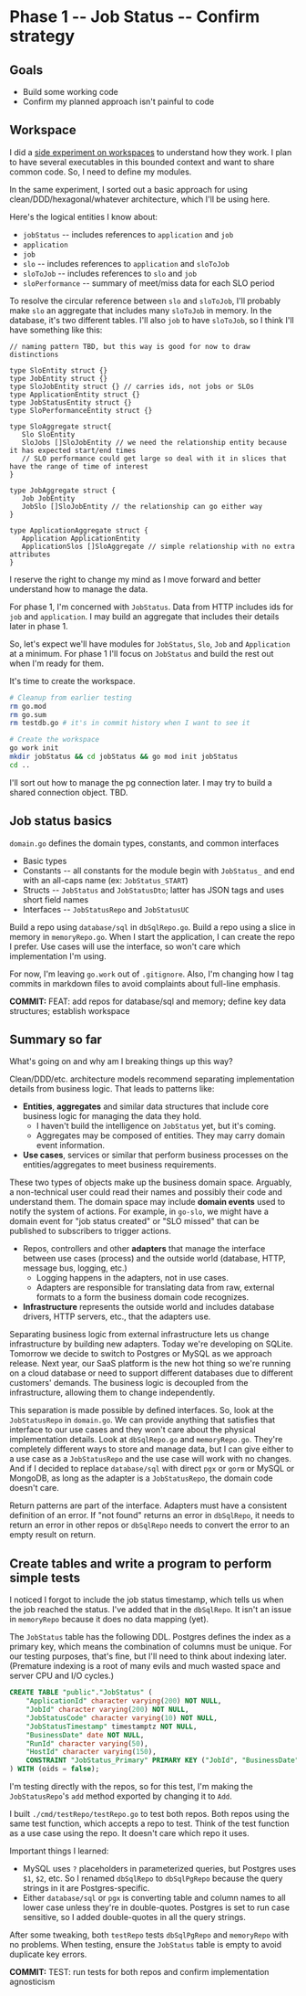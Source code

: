 # Phase 1 -- Job Status -- Confirm strategy

## Goals

* Build some working code
* Confirm my planned approach isn't painful to code

## Workspace

I did a [side experiment on workspaces](https://github.com/jmjf/go-workspace-experiment) to understand how they work. I plan to have several executables in this bounded context and want to share common code. So, I need to define my modules.

In the same experiment, I sorted out a basic approach for using clean/DDD/hexagonal/whatever architecture, which I'll be using here.

Here's the logical entities I know about:

* `jobStatus` -- includes references to `application` and `job`
* `application`
* `job`
* `slo` -- includes references to `application` and `sloToJob`
* `sloToJob` -- includes references to `slo` and `job`
* `sloPerformance` -- summary of meet/miss data for each SLO period

To resolve the circular reference between `slo` and `sloToJob`, I'll probably make `slo` an aggregate that includes many `sloToJob` in memory. In the database, it's two different tables. I'll also `job` to have `sloToJob`, so I think I'll have something like this:

```golang
// naming pattern TBD, but this way is good for now to draw distinctions

type SloEntity struct {}
type JobEntity struct {}
type SloJobEntity struct {} // carries ids, not jobs or SLOs
type ApplicationEntity struct {}
type JobStatusEntity struct {}
type SloPerformanceEntity struct {}

type SloAggregate struct{
   Slo SloEntity
   SloJobs []SloJobEntity // we need the relationship entity because it has expected start/end times
   // SLO performance could get large so deal with it in slices that have the range of time of interest
}

type JobAggregate struct {
   Job JobEntity
   JobSlo []SloJobEntity // the relationship can go either way
}

type ApplicationAggregate struct {
   Application ApplicationEntity
   ApplicationSlos []SloAggregate // simple relationship with no extra attributes
}
```

I reserve the right to change my mind as I move forward and better understand how to manage the data.

For phase 1, I'm concerned with `JobStatus`. Data from HTTP includes ids for `job` and `application`. I may build an aggregate that includes their details later in phase 1.

So, let's expect we'll have modules for `JobStatus`, `Slo`, `Job` and `Application` at a minimum. For phase 1 I'll focus on `JobStatus` and build the rest out when I'm ready for them.

It's time to create the workspace.

```bash
# Cleanup from earlier testing
rm go.mod
rm go.sum
rm testdb.go # it's in commit history when I want to see it

# Create the workspace
go work init
mkdir jobStatus && cd jobStatus && go mod init jobStatus
cd ..
```

I'll sort out how to manage the pg connection later. I may try to build a shared connection object. TBD.

## Job status basics

`domain.go` defines the domain types, constants, and common interfaces

* Basic types
* Constants -- all constants for the module begin with `JobStatus_` and end with an all-caps name (ex: `JobStatus_START`)
* Structs -- `JobStatus` and `JobStatusDto`; latter has JSON tags and uses short field names
* Interfaces -- `JobStatusRepo` and `JobStatusUC`

Build a repo using `database/sql` in `dbSqlRepo.go`. Build a repo using a slice in memory in `memoryRepo.go`. When I start the application, I can create the repo I prefer. Use cases will use the interface, so won't care which implementation I'm using.

For now, I'm leaving `go.work` out of `.gitignore`. Also, I'm changing how I tag commits in markdown files to avoid complaints about full-line emphasis.

**COMMIT:** FEAT: add repos for database/sql and memory; define key data structures; establish workspace

## Summary so far

What's going on and why am I breaking things up this way?

Clean/DDD/etc. architecture models recommend separating implementation details from business logic. That leads to patterns like:

* **Entities**, **aggregates** and similar data structures that include core business logic for managing the data they hold.
  * I haven't build the intelligence on `JobStatus` yet, but it's coming.
  * Aggregates may be composed of entities. They may carry domain event information.
* **Use cases**, services or similar that perform business processes on the entities/aggregates to meet business requirements.

These two types of objects make up the business domain space. Arguably, a non-technical user could read their names and possibly their code and understand them. The domain space may include **domain events** used to notify the system of actions. For example, in `go-slo`, we might have a domain event for "job status created" or "SLO missed" that can be published to subscribers to trigger actions.

* Repos, controllers and other **adapters** that manage the interface between use cases (process) and the outside world (database, HTTP, message bus, logging, etc.)
  * Logging happens in the adapters, not in use cases.
  * Adapters are responsible for translating data from raw, external formats to a form the business domain code recognizes.
* **Infrastructure** represents the outside world and includes database drivers, HTTP servers, etc., that the adapters use.

Separating business logic from external infrastructure lets us change infrastructure by building new adapters. Today we're developing on SQLite. Tomorrow we decide to switch to Postgres or MySQL as we approach release. Next year, our SaaS platform is the new hot thing so we're running on a cloud database or need to support different databases due to different customers' demands. The business logic is decoupled from the infrastructure, allowing them to change independently.

This separation is made possible by defined interfaces. So, look at the `JobStatusRepo` in `domain.go`. We can provide anything that satisfies that interface to our use cases and they won't care about the physical implementation details. Look at `dbSqlRepo.go` and `memoryRepo.go`. They're completely different ways to store and manage data, but I can give either to a use case as a `JobStatusRepo` and the use case will work with no changes. And if I decided to replace `database/sql` with direct `pgx` or `gorm` or MySQL or MongoDB, as long as the adapter is a `JobStatusRepo`, the domain code doesn't care.

Return patterns are part of the interface. Adapters must have a consistent definition of an error. If "not found" returns an error in `dbSqlRepo`, it needs to return an error in other repos or `dbSqlRepo` needs to convert the error to an empty result on return.

## Create tables and write a program to perform simple tests

I noticed I forgot to include the job status timestamp, which tells us when the job reached the status. I've added that in the `dbSqlRepo`. It isn't an issue in `memoryRepo` because it does no data mapping (yet).

The `JobStatus` table has the following DDL. Postgres defines the index as a primary key, which means the combination of columns must be unique. For our testing purposes, that's fine, but I'll need to think about indexing later. (Premature indexing is a root of many evils and much wasted space and server CPU and I/O cycles.)

```sql
CREATE TABLE "public"."JobStatus" (
    "ApplicationId" character varying(200) NOT NULL,
    "JobId" character varying(200) NOT NULL,
    "JobStatusCode" character varying(10) NOT NULL,
    "JobStatusTimestamp" timestamptz NOT NULL,
    "BusinessDate" date NOT NULL,
    "RunId" character varying(50),
    "HostId" character varying(150),
    CONSTRAINT "JobStatus_Primary" PRIMARY KEY ("JobId", "BusinessDate", "JobStatusTimestamp", "ApplicationId")
) WITH (oids = false);
```

I'm testing directly with the repos, so for this test, I'm making the `JobStatusRepo`'s `add` method exported by changing it to `Add`.

I built `./cmd/testRepo/testRepo.go` to test both repos. Both repos using the same test function, which accepts a repo to test. Think of the test function as a use case using the repo. It doesn't care which repo it uses.

Important things I learned:

* MySQL uses `?` placeholders in parameterized queries, but Postgres uses `$1`, `$2`, etc. So I renamed `dbSqlRepo` to `dbSqlPgRepo` because the query strings in it are Postgres-specific.
* Either `database/sql` or `pgx` is converting table and column names to all lower case unless they're in double-quotes. Postgres is set to run case sensitive, so I added double-quotes in all the query strings.

After some tweaking, both `testRepo` tests `dbSqlPgRepo` and `memoryRepo` with no problems. When testing, ensure the `JobStatus` table is empty to avoid duplicate key errors.

**COMMIT:** TEST: run tests for both repos and confirm implementation agnosticism
